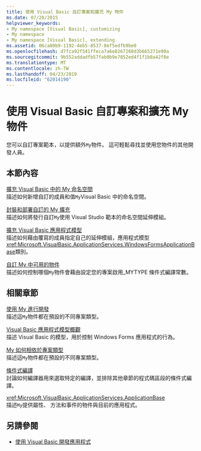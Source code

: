 ```yaml
---
title: 使用 Visual Basic 自訂專案和擴充 My 物件
ms.date: 07/20/2015
helpviewer_keywords:
- My namespace [Visual Basic], customizing
- My namespace
- My namespace [Visual Basic], extending
ms.assetid: 06ca80b9-1192-4eb5-8537-8ef5edfb9be0
ms.openlocfilehash: d7fca92f541ffeca7a6e8267260d3b665271e90a
ms.sourcegitcommit: 9b552addadfb57fab0b9e7852ed4f1f1b8a42f8e
ms.translationtype: MT
ms.contentlocale: zh-TW
ms.lasthandoff: 04/23/2019
ms.locfileid: "62014190"
---
```

# <a name="customizing-projects-and-extending-my-with-visual-basic"></a>使用 Visual Basic 自訂專案和擴充 My 物件
您可以自訂專案範本，以提供額外`My`物件。 這可輕鬆尋找並使用您物件的其他開發人員。  
  
## <a name="in-this-section"></a>本節內容  
 [擴充 Visual Basic 中的 My 命名空間](../../../visual-basic/developing-apps/customizing-extending-my/extending-the-my-namespace.md)  
 描述如何新增自訂的成員和值`My`Visual Basic 中的命名空間。  
  
 [封裝和部署自訂的 My 擴充](../../../visual-basic/developing-apps/customizing-extending-my/packaging-and-deploying-custom-my-extensions.md)  
 描述如何將發行自訂`My`使用 Visual Studio 範本的命名空間延伸模組。  
  
 [擴充 Visual Basic 應用程式模型](../../../visual-basic/developing-apps/customizing-extending-my/extending-the-visual-basic-application-model.md)  
 描述如何藉由覆寫的成員指定自己的延伸模組，應用程式模型<xref:Microsoft.VisualBasic.ApplicationServices.WindowsFormsApplicationBase>類別。  
  
 [自訂 My 中可用的物件](../../../visual-basic/developing-apps/customizing-extending-my/customizing-which-objects-are-available-in-my.md)  
 描述如何控制哪個`My`物件會藉由設定您的專案啟用\_MYTYPE 條件式編譯常數。  
  
## <a name="related-sections"></a>相關章節  
 [使用 My 進行開發](../../../visual-basic/developing-apps/development-with-my/index.md)  
 描述這`My`物件都在預設的不同專案類型。  
  
 [Visual Basic 應用程式模型概觀](../../../visual-basic/developing-apps/development-with-my/overview-of-the-visual-basic-application-model.md)  
 描述 Visual Basic 的模型，用於控制 Windows Forms 應用程式的行為。  
  
 [My 如何相依於專案類型](../../../visual-basic/developing-apps/development-with-my/how-my-depends-on-project-type.md)  
 描述這`My`物件都在預設的不同專案類型。  
  
 [條件式編譯](../../../visual-basic/programming-guide/program-structure/conditional-compilation.md)  
 討論如何編譯器用來選取特定的編譯，並排除其他章節的程式碼區段的條件式編譯。  
  
 <xref:Microsoft.VisualBasic.ApplicationServices.ApplicationBase>  
 描述`My`提供屬性、 方法和事件的物件與目前的應用程式。  
  
## <a name="see-also"></a>另請參閱

- [使用 Visual Basic 開發應用程式](../../../visual-basic/developing-apps/index.md)
